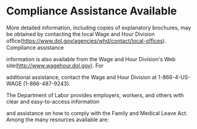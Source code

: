 # Compliance Assistance Available

More detailed information, including copies of explanatory brochures, may be obtained by contacting the local Wage and Hour Division oﬃce(https://www.dol.gov/agencies/whd/contact/local-oﬃces). Compliance assistance

information is also available from the Wage and Hour Division's Web site(http://www.wagehour.dol.gov). For

additional assistance, contact the Wage and Hour Division at 1-866-4-US-WAGE (1-866-487-9243).

The Department of Labor provides employers, workers, and others with clear and easy-to-access information

and assistance on how to comply with the Family and Medical Leave Act. Among the many resources available are: